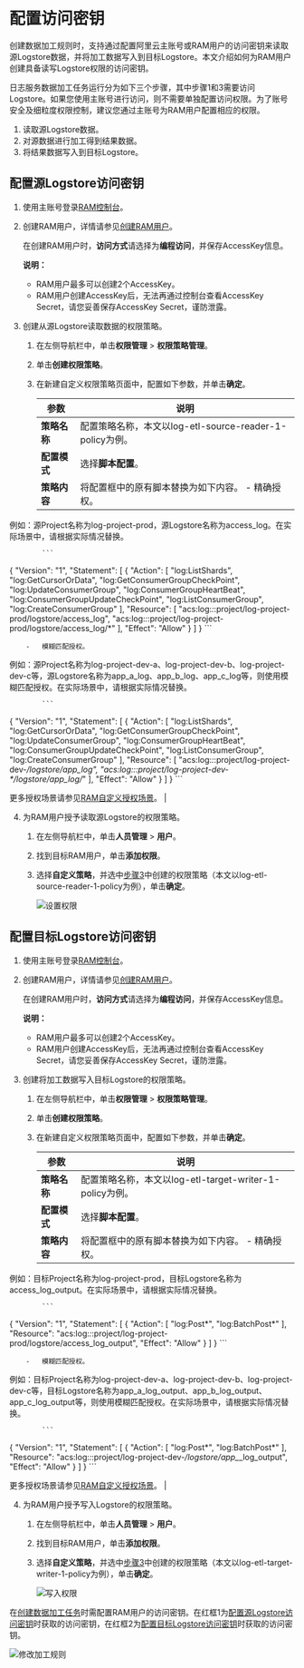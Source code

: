 # 配置访问密钥

创建数据加工规则时，支持通过配置阿里云主账号或RAM用户的访问密钥来读取源Logstore数据，并将加工数据写入到目标Logstore。本文介绍如何为RAM用户创建具备读写Logstore权限的访问密钥。

日志服务数据加工任务运行分为如下三个步骤，其中步骤1和3需要访问Logstore。如果您使用主账号进行访问，则不需要单独配置访问权限。为了账号安全及细粒度权限控制，建议您通过主账号为RAM用户配置相应的权限。

1.  读取源Logstore数据。
2.  对源数据进行加工得到结果数据。
3.  将结果数据写入到目标Logstore。

## 配置源Logstore访问密钥

1.  使用主账号登录[RAM控制台](https://ram.console.aliyun.com/)。

2.  创建RAM用户，详情请参见[创建RAM用户](/intl.zh-CN/开发指南/访问控制RAM/创建RAM用户及授权.md)。

    在创建RAM用户时，**访问方式**请选择为**编程访问**，并保存AccessKey信息。

    **说明：**

    -   RAM用户最多可以创建2个AccessKey。
    -   RAM用户创建AccessKey后，无法再通过控制台查看AccessKey Secret，请您妥善保存AccessKey Secret，谨防泄露。
3.  创建从源Logstore读取数据的权限策略。

    1.  在左侧导航栏中，单击**权限管理** \> **权限策略管理**。

    2.  单击**创建权限策略**。

    3.  在新建自定义权限策略页面中，配置如下参数，并单击**确定**。

        |参数|说明|
        |--|--|
        |**策略名称**|配置策略名称，本文以log-etl-source-reader-1-policy为例。|
        |**配置模式**|选择**脚本配置**。|
        |**策略内容**|将配置框中的原有脚本替换为如下内容。         -   精确授权。

例如：源Project名称为log-project-prod，源Logstore名称为access\_log。在实际场景中，请根据实际情况替换。

            ```
{
  "Version": "1",
  "Statement": [
    {
      "Action": [
        "log:ListShards",
        "log:GetCursorOrData",
        "log:GetConsumerGroupCheckPoint",
        "log:UpdateConsumerGroup",
        "log:ConsumerGroupHeartBeat",
        "log:ConsumerGroupUpdateCheckPoint",
        "log:ListConsumerGroup",
        "log:CreateConsumerGroup"
      ],
      "Resource": [
        "acs:log:*:*:project/log-project-prod/logstore/access_log",
        "acs:log:*:*:project/log-project-prod/logstore/access_log/*"
      ],
      "Effect": "Allow"
    }
  ]
}
            ```

        -   模糊匹配授权。

例如：源Project名称为log-project-dev-a、log-project-dev-b、log-project-dev-c等，源Logstore名称为app\_a\_log、app\_b\_log、app\_c\_log等，则使用模糊匹配授权。在实际场景中，请根据实际情况替换。

            ```
{
  "Version": "1",
  "Statement": [
    {
      "Action": [
        "log:ListShards",
        "log:GetCursorOrData",
        "log:GetConsumerGroupCheckPoint",
        "log:UpdateConsumerGroup",
        "log:ConsumerGroupHeartBeat",
        "log:ConsumerGroupUpdateCheckPoint",
        "log:ListConsumerGroup",
        "log:CreateConsumerGroup"
      ],
      "Resource": [
        "acs:log:*:*:project/log-project-dev-*/logstore/app_*_log",
    "acs:log:*:*:project/log-project-dev-*/logstore/app_*_log/*"
      ],
      "Effect": "Allow"
    }
  ]
}
            ```

更多授权场景请参见[RAM自定义授权场景](/intl.zh-CN/开发指南/访问控制RAM/RAM自定义授权场景.md)。 |

4.  为RAM用户授予读取源Logstore的权限策略。

    1.  在左侧导航栏中，单击**人员管理** \> **用户**。

    2.  找到目标RAM用户，单击**添加权限**。

    3.  选择**自定义策略**，并选中[步骤3](#step_6nl_j25_k2h)中创建的权限策略（本文以log-etl-source-reader-1-policy为例），单击**确定**。

        ![设置权限](https://static-aliyun-doc.oss-cn-hangzhou.aliyuncs.com/assets/img/zh-CN/9943749951/p58754.png)


## 配置目标Logstore访问密钥

1.  使用主账号登录[RAM控制台](https://ram.console.aliyun.com/)。

2.  创建RAM用户，详情请参见[创建RAM用户](/intl.zh-CN/开发指南/访问控制RAM/创建RAM用户及授权.md)。

    在创建RAM用户时，**访问方式**请选择为**编程访问**，并保存AccessKey信息。

    **说明：**

    -   RAM用户最多可以创建2个AccessKey。
    -   RAM用户创建AccessKey后，无法再通过控制台查看AccessKey Secret，请您妥善保存AccessKey Secret，谨防泄露。
3.  创建将加工数据写入目标Logstore的权限策略。

    1.  在左侧导航栏中，单击**权限管理** \> **权限策略管理**。

    2.  单击**创建权限策略**。

    3.  在新建自定义权限策略页面中，配置如下参数，并单击**确定**。

        |参数|说明|
        |--|--|
        |**策略名称**|配置策略名称，本文以log-etl-target-writer-1-policy为例。|
        |**配置模式**|选择**脚本配置**。|
        |**策略内容**|将配置框中的原有脚本替换为如下内容。         -   精确授权。

例如：目标Project名称为log-project-prod，目标Logstore名称为access\_log\_output。在实际场景中，请根据实际情况替换。

            ```
{
  "Version": "1",
  "Statement": [
    {
      "Action": [
        "log:Post*",
        "log:BatchPost*"
      ],
       "Resource": "acs:log:*:*:project/log-project-prod/logstore/access_log_output",
      "Effect": "Allow"
    }
  ]
}
            ```

        -   模糊匹配授权。

例如：目标Project名称为log-project-dev-a、log-project-dev-b、log-project-dev-c等，目标Logstore名称为app\_a\_log\_output、app\_b\_log\_output、app\_c\_log\_output等，则使用模糊匹配授权。在实际场景中，请根据实际情况替换。

            ```
{
  "Version": "1",
  "Statement": [
    {
      "Action": [
        "log:Post*",
        "log:BatchPost*"
      ],
       "Resource": "acs:log:*:*:project/log-project-dev-*/logstore/app_*_log_output",
      "Effect": "Allow"
    }
  ]
}
            ```

更多授权场景请参见[RAM自定义授权场景](/intl.zh-CN/开发指南/访问控制RAM/RAM自定义授权场景.md)。 |

4.  为RAM用户授予写入Logstore的权限策略。

    1.  在左侧导航栏中，单击**人员管理** \> **用户**。

    2.  找到目标RAM用户，单击**添加权限**。

    3.  选择**自定义策略**，并选中[步骤3](#step_bqu_zxr_ag0)中创建的权限策略（本文以log-etl-target-writer-1-policy为例），单击**确定**。

        ![写入权限](https://static-aliyun-doc.oss-cn-hangzhou.aliyuncs.com/assets/img/zh-CN/9943749951/p107689.png)


在[创建数据加工任务](/intl.zh-CN/数据加工/创建数据加工任务.md)时需配置RAM用户的访问密钥。在红框1为[配置源Logstore访问密钥](#section_bp1_fos_oep)时获取的访问密钥，在红框2为[配置目标Logstore访问密钥](#section_6rs_1c4_9h8)时获取的访问密钥。

![修改加工规则](https://static-aliyun-doc.oss-cn-hangzhou.aliyuncs.com/assets/img/zh-CN/9943749951/p58759.png)

